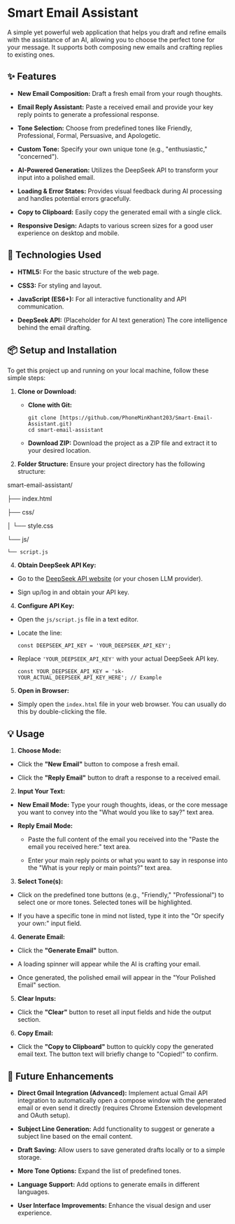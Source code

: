 # Smart Email Assistant

A simple yet powerful web application that helps you draft and refine emails with the assistance of an AI, allowing you to choose the perfect tone for your message. It supports both composing new emails and crafting replies to existing ones.

## ✨ Features

* **New Email Composition:** Draft a fresh email from your rough thoughts.

* **Email Reply Assistant:** Paste a received email and provide your key reply points to generate a professional response.

* **Tone Selection:** Choose from predefined tones like Friendly, Professional, Formal, Persuasive, and Apologetic.

* **Custom Tone:** Specify your own unique tone (e.g., "enthusiastic," "concerned").

* **AI-Powered Generation:** Utilizes the DeepSeek API to transform your input into a polished email.

* **Loading & Error States:** Provides visual feedback during AI processing and handles potential errors gracefully.

* **Copy to Clipboard:** Easily copy the generated email with a single click.

* **Responsive Design:** Adapts to various screen sizes for a good user experience on desktop and mobile.

## 🚀 Technologies Used

* **HTML5:** For the basic structure of the web page.

* **CSS3:** For styling and layout.

* **JavaScript (ES6+):** For all interactive functionality and API communication.

* **DeepSeek API:** (Placeholder for AI text generation) The core intelligence behind the email drafting.

## 📦 Setup and Installation

To get this project up and running on your local machine, follow these simple steps:

1. **Clone or Download:**

   * **Clone with Git:**

     ```
     git clone [https://github.com/PhoneMinKhant203/Smart-Email-Assistant.git)
     cd smart-email-assistant
     
     ```


   * **Download ZIP:** Download the project as a ZIP file and extract it to your desired location.

2. **Folder Structure:** Ensure your project directory has the following structure:

smart-email-assistant/

├── index.html

├── css/

│   └── style.css

└── js/

    └── script.js

4. **Obtain DeepSeek API Key:**

* Go to the [DeepSeek API website](https://www.deepseek.com/) (or your chosen LLM provider).

* Sign up/log in and obtain your API key.

4. **Configure API Key:**

* Open the `js/script.js` file in a text editor.

* Locate the line:

  ```
  const DEEPSEEK_API_KEY = 'YOUR_DEEPSEEK_API_KEY';
  
  ```

* Replace `'YOUR_DEEPSEEK_API_KEY'` with your actual DeepSeek API key.

  ```
  const YOUR_DEEPSEEK_API_KEY = 'sk-YOUR_ACTUAL_DEEPSEEK_API_KEY_HERE'; // Example
  
  ```

5. **Open in Browser:**

* Simply open the `index.html` file in your web browser. You can usually do this by double-clicking the file.

## 💡 Usage

1. **Choose Mode:**

* Click the **"New Email"** button to compose a fresh email.

* Click the **"Reply Email"** button to draft a response to a received email.

2. **Input Your Text:**

* **New Email Mode:** Type your rough thoughts, ideas, or the core message you want to convey into the "What would you like to say?" text area.

* **Reply Email Mode:**

  * Paste the full content of the email you received into the "Paste the email you received here:" text area.

  * Enter your main reply points or what you want to say in response into the "What is your reply or main points?" text area.

3. **Select Tone(s):**

* Click on the predefined tone buttons (e.g., "Friendly," "Professional") to select one or more tones. Selected tones will be highlighted.

* If you have a specific tone in mind not listed, type it into the "Or specify your own:" input field.

4. **Generate Email:**

* Click the **"Generate Email"** button.

* A loading spinner will appear while the AI is crafting your email.

* Once generated, the polished email will appear in the "Your Polished Email" section.

5. **Clear Inputs:**

* Click the **"Clear"** button to reset all input fields and hide the output section.

6. **Copy Email:**

* Click the **"Copy to Clipboard"** button to quickly copy the generated email text. The button text will briefly change to "Copied!" to confirm.

## 🔮 Future Enhancements

* **Direct Gmail Integration (Advanced):** Implement actual Gmail API integration to automatically open a compose window with the generated email or even send it directly (requires Chrome Extension development and OAuth setup).

* **Subject Line Generation:** Add functionality to suggest or generate a subject line based on the email content.

* **Draft Saving:** Allow users to save generated drafts locally or to a simple storage.

* **More Tone Options:** Expand the list of predefined tones.

* **Language Support:** Add options to generate emails in different languages.

* **User Interface Improvements:** Enhance the visual design and user experience.
